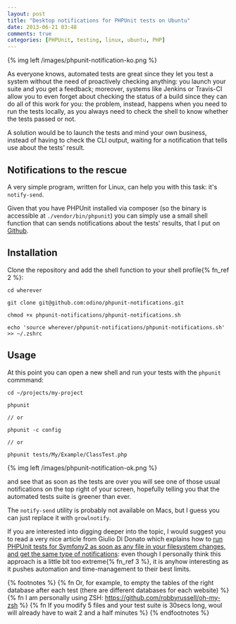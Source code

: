 ```yaml
---
layout: post
title: "Desktop notifications for PHPUnit tests on Ubuntu"
date: 2013-06-21 03:48
comments: true
categories: [PHPUnit, testing, linux, ubuntu, PHP]
---
```


{% img left /images/phpunit-notification-ko.png %}

As everyone knows, automated tests are great
since they let you test a system without the need
of proactively checking anything: you launch your suite
and you get a feedback; moreover, systems like Jenkins or Travis-CI allow you
to even forget about checking the status of
a build since they can do all of this work for you:
the problem, instead, happens when you need
to run the tests locally, as you always need to
check the shell to know whether the tests passed or not.

A solution would be to launch the tests and mind
your own business, instead of having to check the CLI
output, waiting for a notification that tells
use about the tests' result.

<!-- more -->

## Notifications to the rescue

A very simple program, written for Linux, can help
you with this task: it's `notify-send`.

Given that you have PHPUnit installed via composer
(so the binary is accessible at `./vendor/bin/phpunit`)
you can simply use a small shell function that can
sends notifications about the tests' results, that I
put on [Github](https://github.com/odino/phpunit-notifications).

## Installation

Clone the repository and add the shell function to your
shell profile{% fn_ref 2 %}:

```
cd wherever

git clone git@github.com:odino/phpunit-notifications.git

chmod +x phpunit-notifications/phpunit-notifications.sh

echo 'source wherever/phpunit-notifications/phpunit-notifications.sh' >> ~/.zshrc
```

## Usage

At this point you can open a new shell and run your tests with
the `phpunit` commmand:

```
cd ~/projects/my-project

phpunit

// or

phpunit -c config

// or

phpunit tests/My/Example/ClassTest.php
```

{% img left /images/phpunit-notification-ok.png %}

and see that as soon as the tests are over you will
see one of those usual notifications on the top right
of your screen, hopefully telling you that the automated
tests suite is greener than ever.

The `notify-send` utility is probably not available on
Macs, but I guess you can just replace it with `growlnotify`.

If you are interested into digging deeper into the topic,
I would suggest you to read a very nice article from
Giulio Di Donato which explains how to [run PHPUnit tests for Symfony2 as soon as any file in your filesystem changes, and get the same type of notifications](http://welcometothebundle.com/automate-test-and-code-inspection-in-php-with-guard-and-symfony2/):
even though I personally think this approach is a little
bit too extreme{% fn_ref 3 %}, it is anyhow interesting as
it pushes automation and time-management to their best limits.

{% footnotes %}
	{% fn Or, for example, to empty the tables of the right database after each test (there are different databases for each website) %}
	{% fn I am personally using ZSH: https://github.com/robbyrussell/oh-my-zsh %}
	{% fn If you modify 5 files and your test suite is 30secs long, woul will already have to wait 2 and a half minutes %}
{% endfootnotes %}
